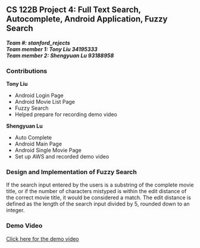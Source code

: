 ## CS 122B Project 4: Full Text Search, Autocomplete, Android Application, Fuzzy Search

***Team #: stanford_rejects***  
***Team member 1: Tony Liu 34195333***  
***Team member 2: Shengyuan Lu 93188958*** 

### Contributions

**Tony Liu**
- Android Login Page
- Android Movie List Page
- Fuzzy Search
- Helped prepare for recording demo video

**Shengyuan Lu**
- Auto Complete
- Android Main Page
- Android Single Movie Page
- Set up AWS and recorded demo video

### Design and Implementation of Fuzzy Search
If the search input entered by the users is a substring of the complete movie title, or if the number of characters mistyped is within the edit distance of the correct movie title, it would be considered a match.
The edit distance is defined as the length of the search input divided by 5, rounded down to an integer.

### Demo Video
[Click here for the demo video](https://youtu.be/kKqhZnZ0z7E)

